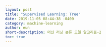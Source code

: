 ```yaml
---
layout: post
title: "Supervised Learning: Tree"
date: 2019-11-05 08:44:38 -0400
category: machine-learning
author: eun
short-description: 머신 러닝 분류 모델 알고리즘-2
toc: true
---
```






